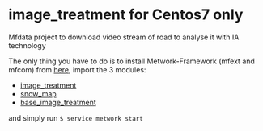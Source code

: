 # image_treatment for Centos7 only
Mfdata project to download video stream of road to analyse it with IA technology

The only thing you have to do is to install Metwork-Framework (mfext and mfcom) from [here](https://github.com/metwork-framework/mfserv/blob/master/.metwork-framework/install_a_metwork_package.md), import the 3 modules:
- [image_treatment](https://github.com/BenjaminSou/image_treatment)
- [snow_map](https://github.com/BenjaminSou/snow_map)
- [base_image_treatment](https://github.com/BenjaminSou/base_image_treatment)

and simply run ```$ service metwork start```
